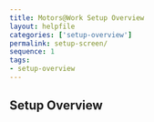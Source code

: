 ```yaml
---
title: Motors@Work Setup Overview
layout: helpfile
categories: ['setup-overview']
permalink: setup-screen/
sequence: 1
tags:
- setup-overview
---
```


## **Setup Overview**

